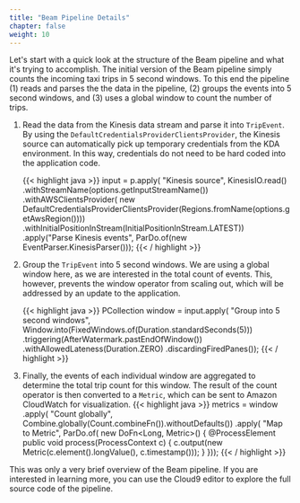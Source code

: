 ```yaml
---
title: "Beam Pipeline Details"
chapter: false
weight: 10
---
```


Let's start with a quick look at the structure of the Beam pipeline and what it's trying to accomplish. The initial version of the Beam pipeline simply counts the incoming taxi trips in 5 second windows. To this end the pipeline (1) reads and parses the the data in the pipeline, (2) groups the events into 5 second windows, and (3) uses a global window to count the number of trips.

1. Read the data from the Kinesis data stream and parse it into `TripEvent`. By using the `DefaultCredentialsProviderClientsProvider`, the Kinesis source can automatically pick up temporary credentials from the KDA environment. In this way, credentials do not need to be hard coded into the application code.

    {{< highlight java >}}
input =
    p.apply(
            "Kinesis source",
            KinesisIO.read()
                .withStreamName(options.getInputStreamName())
                .withAWSClientsProvider(
                    new DefaultCredentialsProviderClientsProvider(Regions.fromName(options.getAwsRegion())))
                .withInitialPositionInStream(InitialPositionInStream.LATEST))
        .apply("Parse Kinesis events", ParDo.of(new EventParser.KinesisParser()));
{{< / highlight >}}

1. Group the `TripEvent` into 5 second windows. We are using a global window here, as we are interested in the total count of events. This, however, prevents the window operator from scaling out, which will be addressed by an update to the application.

    {{< highlight java >}}
PCollection<TripEvent> window =
    input.apply(
        "Group into 5 second windows",
        Window.<TripEvent>into(FixedWindows.of(Duration.standardSeconds(5)))
            .triggering(AfterWatermark.pastEndOfWindow())
            .withAllowedLateness(Duration.ZERO)
            .discardingFiredPanes());
{{< / highlight >}}

1. Finally, the events of each individual window are aggregated to determine the total trip count for this window. The result of the count operator is then converted to a `Metric`, which can be sent to Amazon CloudWatch for visualization.
    {{< highlight java >}}
metrics =
    window
        .apply(
            "Count globally",
            Combine.globally(Count.<TripEvent>combineFn()).withoutDefaults())
        .apply(
            "Map to Metric",
            ParDo.of(
                new DoFn<Long, Metric>() {
                    @ProcessElement
                    public void process(ProcessContext c) {
                        c.output(new Metric(c.element().longValue(), c.timestamp()));
                    }
                }));
{{< / highlight >}}

This was only a very brief overview of the Beam pipeline. If you are interested in learning more, you can use the Cloud9 editor to explore the full source code of the pipeline.